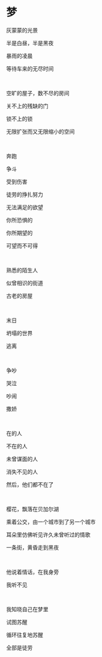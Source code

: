 # 梦

灰蒙蒙的光景

半是白昼，半是黑夜

暴雨的凌晨

等待车来的无尽时间

<br />

空旷的屋子，数不尽的房间

关不上的残缺的门

锁不上的锁

无限扩张而又无限缩小的空间

<br />

奔跑

争斗

受到伤害

徒劳的挣扎努力

无法满足的欲望

你所恐惧的

你所期望的

可望而不可得

<br />

熟悉的陌生人

似曾相识的街道

古老的房屋

<br />

末日

坍塌的世界

逃离

<br />

争吵

哭泣

吵闹

撒娇

<br />

在的人

不在的人

未曾谋面的人

消失不见的人

然后，他们都不在了

<br />

樱花，飘落在贝加尔湖

乘着公交，由一个城市到了另一个城市

耳朵里仿佛听见许久未曾听过的情歌

一条街，黄昏走到黑夜

<br />

他说着情话，在我身旁

我听不见

<br />

我知晓自己在梦里

试图苏醒

循环往复地苏醒

全部是徒劳